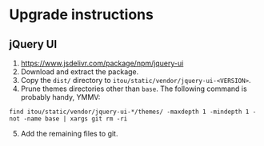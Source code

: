# Upgrade instructions
## jQuery UI

1. https://www.jsdelivr.com/package/npm/jquery-ui
2. Download and extract the package.
3. Copy the `dist/` directory to `itou/static/vendor/jquery-ui-<VERSION>`.
4. Prune themes directories other than `base`. The following command is probably handy, YMMV:
  ```
  find itou/static/vendor/jquery-ui-*/themes/ -maxdepth 1 -mindepth 1 -not -name base | xargs git rm -ri
  ```
5. Add the remaining files to git.
